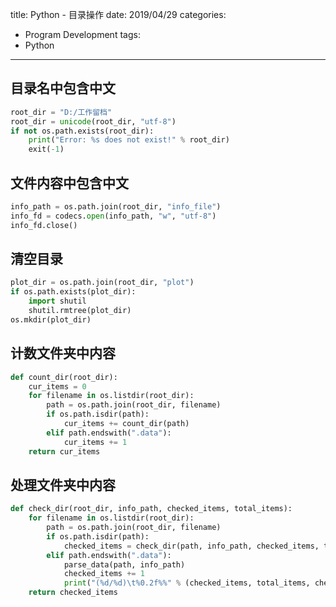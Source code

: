 title: Python - 目录操作
date: 2019/04/29
categories:
- Program Development
tags:
- Python
---


## 目录名中包含中文 ##

```python
root_dir = "D:/工作留档"
root_dir = unicode(root_dir, "utf-8")
if not os.path.exists(root_dir):
    print("Error: %s does not exist!" % root_dir)
    exit(-1)
```


## 文件内容中包含中文 ##

```python
info_path = os.path.join(root_dir, "info_file")
info_fd = codecs.open(info_path, "w", "utf-8")
info_fd.close()
```


## 清空目录 ##

```python
plot_dir = os.path.join(root_dir, "plot")
if os.path.exists(plot_dir):
    import shutil
    shutil.rmtree(plot_dir)
os.mkdir(plot_dir)
```


## 计数文件夹中内容 ##

```python
def count_dir(root_dir):
    cur_items = 0
    for filename in os.listdir(root_dir):
        path = os.path.join(root_dir, filename)
        if os.path.isdir(path):
            cur_items += count_dir(path)
        elif path.endswith(".data"):
            cur_items += 1
    return cur_items
```


## 处理文件夹中内容 ##

```python
def check_dir(root_dir, info_path, checked_items, total_items):
    for filename in os.listdir(root_dir):
        path = os.path.join(root_dir, filename)
        if os.path.isdir(path):
            checked_items = check_dir(path, info_path, checked_items, total_items)
        elif path.endswith(".data"):
            parse_data(path, info_path)
            checked_items += 1
            print("(%d/%d)\t%0.2f%%" % (checked_items, total_items, checked_items * 100.0 / total_items))
    return checked_items
```
